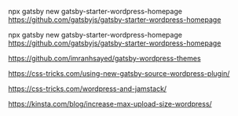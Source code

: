 npx gatsby new gatsby-starter-wordpress-homepage https://github.com/gatsbyjs/gatsby-starter-wordpress-homepage

npx gatsby new gatsby-starter-wordpress-homepage https://github.com/gatsbyjs/gatsby-starter-wordpress-homepage

https://github.com/imranhsayed/gatsby-wordpress-themes

https://css-tricks.com/using-new-gatsby-source-wordpress-plugin/

https://css-tricks.com/wordpress-and-jamstack/

https://kinsta.com/blog/increase-max-upload-size-wordpress/